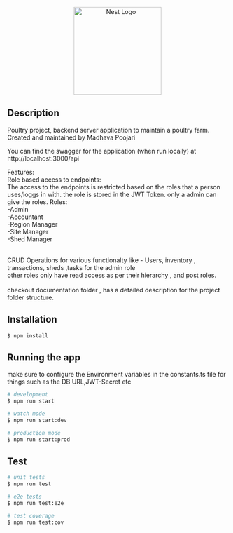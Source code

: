 <p align="center">
  <a href="http://nestjs.com/" target="blank"><img src="https://nestjs.com/img/logo-small.svg" width="200" alt="Nest Logo" /></a>
</p>

[circleci-image]: https://img.shields.io/circleci/build/github/nestjs/nest/master?token=abc123def456
[circleci-url]: https://circleci.com/gh/nestjs/nest


  <!--[![Backers on Open Collective](https://opencollective.com/nest/backers/badge.svg)](https://opencollective.com/nest#backer)
  [![Sponsors on Open Collective](https://opencollective.com/nest/sponsors/badge.svg)](https://opencollective.com/nest#sponsor)-->

## Description

Poultry project, backend server application to maintain  a poultry farm.
<br> Created and maintained by Madhava Poojari

You can find the swagger for the application (when run locally) at http://localhost:3000/api


Features:<br>
Role based access to endpoints:<br>
The access to the endpoints is restricted based on the roles that a person uses/loggs in with.
the role is stored in the JWT Token. only a admin can give the roles.
Roles:<br>
-Admin<br>
-Accountant<br>
-Region Manager<br>
-Site Manager<br>
-Shed Manager<br>
<br>

CRUD Operations for various functionalty like - Users, inventory , transactions, sheds ,tasks for the admin role <br>
other roles only have read access as per their hierarchy , and post roles. 
<br>
<br> checkout documentation folder , has a detailed description for the project folder structure.

## Installation

```bash
$ npm install
```

## Running the app
make sure to configure the Environment variables in the constants.ts file for things such as the DB URL,JWT-Secret etc 
```bash
# development
$ npm run start

# watch mode
$ npm run start:dev

# production mode
$ npm run start:prod
```

## Test

```bash
# unit tests
$ npm run test

# e2e tests
$ npm run test:e2e

# test coverage
$ npm run test:cov
```



